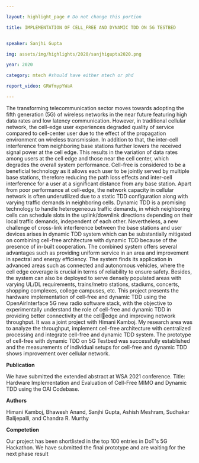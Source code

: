 ```yaml
---

layout: highlight_page # Do not change this portion

title: IMPLEMENTATION OF CELL_FREE AND DYNAMIC TDD ON 5G TESTBED


speaker: Sanjhi Gupta

img: assets/img/highlights/2020/sanjhigupta2020.png

year: 2020

category: mtech #should have either mtech or phd

report_video: GRWfmypYWaA

---
```


The transforming telecommunication sector moves towards adopting the fifth generation 
(5G) of wireless networks in the near future featuring high data rates and low latency 
communication. However, in traditional cellular network, the cell-edge user experiences 
degraded quality of service compared to cell-center user due to the effect of the 
propagation environment on wireless transmission. In addition to that, the inter-cell 
interference from neighboring base stations further lowers the received signal power at the 
cell edge. This results in the variation of data rates among users at the cell edge and those 
near the cell center, which degrades the overall system performance. Cell-free is considered 
to be a beneficial technology as it allows each user to be jointly served by multiple base 
stations, therefore reducing the path loss effects and inter-cell interference for a user at a 
significant distance from any base station. 
Apart from poor performance at cell-edge, the network capacity in cellular network is often 
underutilized due to a static TDD configuration along with varying traffic demands in 
neighboring cells. Dynamic TDD is a promising technology to handle heterogeneous traffic 
demands, in which neighboring cells can schedule slots in the uplink/downlink directions 
depending on their local traffic demands, independent of each other. Nevertheless, a new 
challenge of cross-link interference between the base stations and user devices arises in 
dynamic TDD system which can be substantially mitigated on combining cell-free 
architecture with dynamic TDD because of the presence of in-built cooperation.
The combined system offers several advantages such as providing uniform service in an area 
and improvement in spectral and energy efficiency. The system finds its application in 
advanced areas such as connected and autonomous vehicles, where the cell edge coverage 
is crucial in terms of reliability to ensure safety. Besides, the system can also be deployed to 
serve densely populated areas with varying UL/DL requirements, trains/metro stations, 
stadiums, concerts, shopping complexes, college campuses, etc.
This project presents the hardware implementation of cell-free and dynamic TDD using the 
OpenAirInterface 5G new radio software stack, with the objective to experimentally 
understand the role of cell-free and dynamic TDD in providing better connectivity at the celledge and improving network throughput.
It was a joint project with Himani Kamboj. My research area was to analyze the throughput,
implement cell-free architecture with centralized processing and integrate cell-free and 
dynamic TDD system.
The prototype of cell-free with dynamic TDD on 5G Testbed was successfully established and 
the measurements of individual setups for cell-free and dynamic TDD shows improvement 
over cellular network.

**Publication**

We have submitted the extended abstract at WSA 2021 conference.
Title: Hardware Implementation and Evaluation of Cell-Free MIMO and Dynamic TDD using 
the OAI Codebase. 

**Authors**

Himani Kamboj, Bhawesh Anand, Sanjhi Gupta, Ashish Meshram, Sudhakar 
Balijepalli, and Chandra R. Murthy

**Competetion**

Our project has been shortlisted in the top 100 entries in DoT's 5G Hackathon. We have 
submitted the final prototype and are waiting for the next phase result
